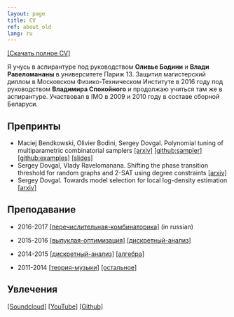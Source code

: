 ```yaml
---
layout: page
title: CV
ref: about_old
lang: ru
---
```


[[Скачать полное CV]](files/cv_dovgal.pdf)

Я учусь в аспирантуре под руководством
**Оливье Бодини**
и
**Влади Равеломананы**
в университете Париж 13.
Защитил магистерский диплом в Московском Физико-Техническом Институте в 2016
году под руководством
**Владимира Спокойного** и продолжаю учиться там же в аспирантуре.
Участвовал в IMO в 2009 и 2010 году в составе сборной Беларуси.

## Препринты

* Maciej Bendkowski, Olivier Bodini, Sergey Dovgal.
Polynomial tuning of multiparametric combinatorial samplers
[[arxiv]](https://arxiv.org/abs/1708.01212)
[[github:sampler]](https://github.com/maciej-bendkowski/boltzmann-brain)
[[github:examples]](https://github.com/maciej-bendkowski/multiparametric-combinatorial-samplers)
[[slides]](files/slides/polynomial-boltzmann-tuning.pdf)
* Sergey Dovgal, Vlady Ravelomanana.
Shifting the phase transition threshold for random graphs and 2-SAT using
  degree constraints [[arxiv]](https://arxiv.org/abs/1704.06683)
* Sergey Dovgal.
Towards model selection for local log-density
  estimation [[arxiv]](https://arxiv.org/abs/1607.00806)

## Преподавание

* 2016-2017 
[[перечислительная-комбинаторика]](http://github.com/electric-tric/mipt-teach-enum-comb)
(in russian)

* 2015-2016
[[выпуклая-оптимизация]](https://drive.google.com/drive/folders/0B733JIZxEnkNWVVDVjdYVk1tclE?usp=sharing)
[[дискретный-анализ]](https://drive.google.com/drive/folders/0B733JIZxEnkNRFhQdW5Nak5FRUU?usp=sharing)

* 2014-2015
[[дискретный-анализ]](https://drive.google.com/drive/folders/0B733JIZxEnkNVFJ1azljVmtpTDA?usp=sharing)
[[алгебра]](https://drive.google.com/drive/folders/0B733JIZxEnkNM1NLVE96dXJGT1k?usp=sharing)

* 2011-2014
[[теория-музыки]](https://www.youtube.com/channel/UCD4gnkkUbiDyynaYqR_cK3w)
[[остальное]](https://drive.google.com/drive/folders/0B733JIZxEnkNU1p2SU1ZUVh4NGM?usp=sharing)


## Увлечения

[[Soundcloud]](https://soundcloud.com/electric-tric/albums)
[[YouTube]](https://www.youtube.com/channel/UCD4gnkkUbiDyynaYqR_cK3w)
[[Github]](https://github.com/electric-tric/)
